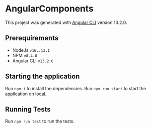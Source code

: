 # AngularComponents

This project was generated with [Angular CLI](https://github.com/angular/angular-cli) version 13.2.0.

## Prerequirements

- NodeJs `v16..13.1`
- NPM `v8.4.0`
- Angular CLI `v13.2.0`

## Starting the application

Run `npm i` to install the dependencies.
Run `npm run start` to start the application on local.

## Running Tests

Run `npm run test` to run the tests.
